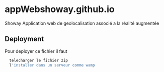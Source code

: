 # appWebshoway.github.io
Showay
Application web de geolocalisation associé a la réalité augmentée

## Deployment

Pour deployer ce fichier il faut

```bash
  telecharger le fichier zip
  l'installer dans un serveur comme wamp 
  
```
